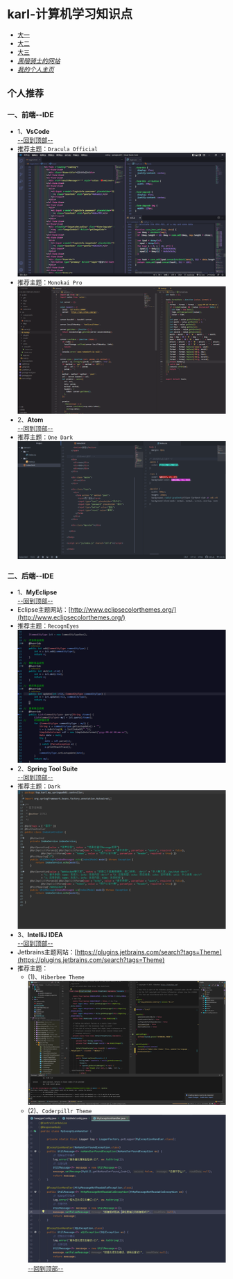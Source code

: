 # karl-计算机学习知识点

- [大一](https://github.com/karl1901/studyword/blob/master/%E5%A4%A7%E4%B8%80%E5%AD%A6%E4%B9%A0%E7%9F%A5%E8%AF%86%E7%82%B9/web/README.md)
- [大二](https://github.com/karl1901/studyword/blob/master/%E5%A4%A7%E4%BA%8C%E5%AD%A6%E4%B9%A0%E7%9F%A5%E8%AF%86%E7%82%B9/README.md)
- [大三](https://github.com/karl1901/studyword/blob/master/%E5%A4%A7%E4%B8%89%E5%AD%A6%E4%B9%A0%E7%9F%A5%E8%AF%86%E7%82%B9/README.md)
- [*黑暗骑士的网站*](https://huhuiyu.top)
- [*我的个人主页*](https://kangxianghui.top)

## 个人推荐

### 一、前端--IDE

- 1、**VsCode**  
[--回到顶部--](#karl-计算机学习知识点)  
- 推荐主题：`Dracula Official`  
![img01](images/微信截图_20220527130120.png)  
- 推荐主题：`Monokai Pro`  
![img0101d](images/Snipaste_2023-05-31_09-42-36.png)  
- 2、**Atom**  
[--回到顶部--](#karl-计算机学习知识点)  
- 推荐主题：`One Dark`  
![img02](images/微信截图_20220527134249.png)  

### 二、后端--IDE

- 1、**MyEclipse**  
[--回到顶部--](#karl-计算机学习知识点)  
- Eclipse主题网站：[http://www.eclipsecolorthemes.org/](http://www.eclipsecolorthemes.org/)  
- 推荐主题：`RecognEyes`  
![img03](images/微信截图_20220527132706.png)  
- 2、**Spring Tool Suite**  
[--回到顶部--](#karl-计算机学习知识点)  
- 推荐主题：`Dark`  
![img04](images/微信截图_20220527133211.png)  
- 3、**IntelliJ IDEA**  
[--回到顶部--](#karl-计算机学习知识点)  
- Jetbrains主题网站：[https://plugins.jetbrains.com/search?tags=Theme](https://plugins.jetbrains.com/search?tags=Theme)  
- 推荐主题：  
  - (1)、`Hiberbee Theme`  
![img05](images/screenshot_20333.png)  
  - (2)、`Coderpillr Theme`  
![img06](images/微信截图_20220527133857.png)  
[--回到顶部--](#karl-计算机学习知识点)  
